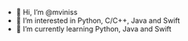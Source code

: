 - 👋 Hi, I’m @mviniss
- 👀 I’m interested in Python, C/C++, Java and Swift
- 🌱 I’m currently learning Python, Java and Swift
<!---
mviniss/mviniss is a ✨ special ✨ repository because its `README.md` (this file) appears on your GitHub profile.
You can click the Preview link to take a look at your changes.
--->
